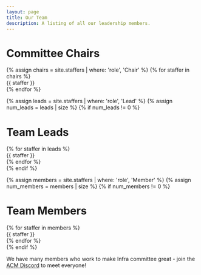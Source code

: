 ```yaml
---
layout: page
title: Our Team
description: A listing of all our leadership members.
---
```

<link rel="stylesheet" href="/assets/css/staffer.css">

# Committee Chairs

<div class="team-section chairs">
  {% assign chairs = site.staffers | where: 'role', 'Chair' %}
  {% for staffer in chairs %}
  <div class="staffer">
    {{ staffer }}
  </div>
  {% endfor %}
</div>

{% assign leads = site.staffers | where: 'role', 'Lead' %}
{% assign num_leads = leads | size %}
{% if num_leads != 0 %}

# Team Leads

<div class="team-section leads">
  {% for staffer in leads %}
  <div class="staffer">
    {{ staffer }}
  </div>
  {% endfor %}
</div>
{% endif %}

{% assign members = site.staffers | where: 'role', 'Member' %}
{% assign num_members = members | size %}
{% if num_members != 0 %}


# Team Members

<div class="team-section members">
  {% for staffer in members %}
  <div class="staffer">
    {{ staffer }}
  </div>
  {% endfor %}
</div>
{% endif %}



We have many members who work to make Infra committee great - join the [ACM Discord](https://go.acm.illinois.edu/discord) to meet everyone!
